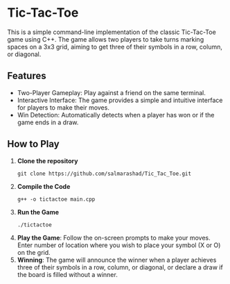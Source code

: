 # Tic-Tac-Toe 
This is a simple command-line implementation of the classic Tic-Tac-Toe game using C++. The game allows two players to take turns marking spaces on a 3x3 grid, aiming to get three of their symbols in a row, column, or diagonal.

## Features
- Two-Player Gameplay: Play against a friend on the same terminal.
- Interactive Interface: The game provides a simple and intuitive interface for players to make their moves.
- Win Detection: Automatically detects when a player has won or if the game ends in a draw.
  
## How to Play
1. **Clone the repository**
   ```shell
   git clone https://github.com/salmarashad/Tic_Tac_Toe.git
   ```
2. **Compile the Code**
   ```
   g++ -o tictactoe main.cpp
   ```
3. **Run the Game**
   ```
   ./tictactoe
   ```
4. **Play the Game**: Follow the on-screen prompts to make your moves. Enter number of location where you wish to place your symbol (X or O) on the grid.
5. **Winning**: The game will announce the winner when a player achieves three of their symbols in a row, column, or diagonal, or declare a draw if the board is filled without a winner.
